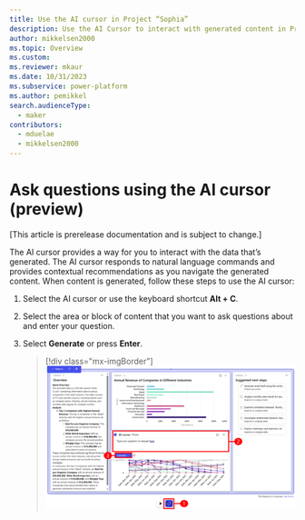 ```yaml
---
title: Use the AI cursor in Project “Sophia” 
description: Use the AI Cursor to interact with generated content in Project “Sophia”.
author: mikkelsen2000
ms.topic: Overview
ms.custom: 
ms.reviewer: mkaur
ms.date: 10/31/2023
ms.subservice: power-platform
ms.author: pemikkel
search.audienceType:
  - maker
contributors:
  - mduelae
  - mikkelsen2000
---
```


# Ask questions using the AI cursor (preview)

[This article is prerelease documentation and is subject to change.]

The AI cursor provides a way for you to interact with the data that’s generated. The AI cursor responds to natural language commands and provides contextual recommendations as you navigate the generated content.
When content is generated, follow these steps to use the AI cursor:

1. Select the AI cursor or use the keyboard shortcut **Alt + C**.
2. Select the area or block of content that you want to ask questions about and enter your question.
3. Select **Generate** or press **Enter**.

   > [!div class="mx-imgBorder"]
   > ![Use the AI cursor.](media/ai-cursor.png)

